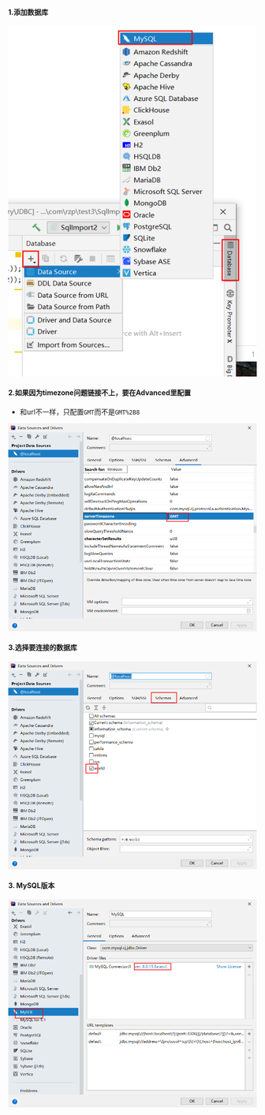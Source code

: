 #### 1.添加数据库

![image-20200315173813524](15.IDEA连数据库.assets/image-20200315173813524.png)

#### 2.如果因为timezone问题链接不上，要在Advanced里配置

* 和url不一样，只配置`GMT`而不是`GMT%2B8`

![image-20200315175013250](15.IDEA连数据库.assets/image-20200315175013250.png)

#### 3.选择要连接的数据库

![image-20200315175203534](15.IDEA连数据库.assets/image-20200315175203534.png)

#### 3. MySQL版本

![image-20200315211213505](15.IDEA连数据库.assets/image-20200315211213505.png)